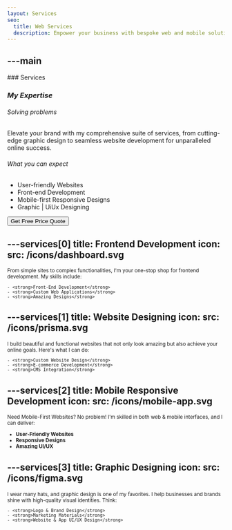 ```yaml
---
layout: Services
seo:
  title: Web Services
  description: Empower your business with bespoke web and mobile solutions. I offer expertise in web applications, development, and mobile-first websites. Let's shape success together.
---
```




---main
---

<PageTitle>
  ### Services

  ### _My Expertise_
</PageTitle>

###### Solving problems

Elevate your brand with my comprehensive suite of services, from cutting-edge graphic design to seamless website development for unparalleled online success.

###### What you can expect

- User-friendly Websites
- Front-end Development
- Mobile-first Responsive Designs
- Graphic | UiUx Designing


<Sep size="12" />

<Button href="/contact" variant="white" size="sm">
  Get Free Price Quote
</Button>




---services[0]
title: Frontend Development
icon:
  src: /icons/dashboard.svg
---

<small>
  From simple sites to complex functionalities, I'm your one-stop shop for frontend development. My skills include:

    - <strong>Front-End Development</strong>
    - <strong>Custom Web Applications</strong>
    - <strong>Amazing Designs</strong>
</small>



---services[1]
title: Website Designing
icon:
  src: /icons/prisma.svg
---

<small>
  I build beautiful and functional websites that not only look amazing but also achieve your online goals. Here's what I can do:

    - <strong>Custom Website Design</strong>
    - <strong>E-commerce Development</strong>
    - <strong>CMS Integration</strong>

</small>



---services[2]
title: Mobile Responsive Development
icon:
  src: /icons/mobile-app.svg
---

<small>
  Need Mobile-First Websites? No problem! I'm skilled in both web & mobile interfaces, and I can deliver:


  - <strong>User-Friendly Websites</strong>
  - <strong>Responsive Designs</strong>
  - <strong>Amazing UI/UX</strong>
</small>



---services[3]
title: Graphic Designing
icon:
  src: /icons/figma.svg
---

<small>
  I wear many hats, and graphic design is one of my favorites. I help businesses and brands shine with high-quality visual identities. Think:

    - <strong>Logo & Brand Design</strong>
    - <strong>Marketing Materials</strong>
    - <strong>Website & App UI/UX Design</strong>

</small>
